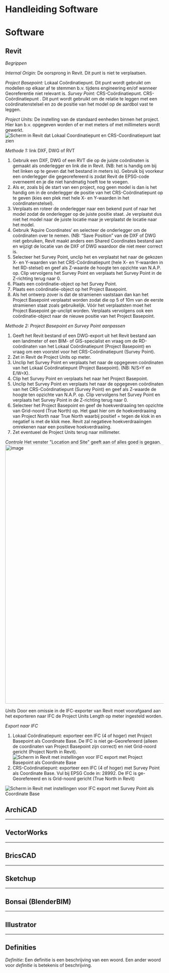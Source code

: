 # Handleiding Software

# Software

## Revit

*Begrippen*

*Internal Origin:* De oorsprong in Revit. Dit punt is niet te verplaatsen.

*Project Basepoint:* Lokaal Coördinatiepunt. Dit punt wordt gebruikt om modellen op elkaar af te stemmen b.v. tijdens engineering en/of wanneer Georeferentie niet relevant is.
*Survey Point:* CRS-Coördinatiepunt. CRS-Coördinatiepunt . Dit punt wordt gebruikt om de relatie te leggen met een coördinatenstelsel en zo de positie van het model op de aardbol vast te leggen.

*Project Units:* De instelling van de standaard eenheden binnen het project. Hier kan b.v. opgegeven worden of er met meters of met millimeters wordt gewerkt.
![Scherm in Revit dat Lokaal Coordinatiepunt en CRS-Coordinatiepunt laat zien](https://github.com/user-attachments/assets/7b10bf0a-77f0-456e-9ab1-e6840c05c3c5)


*Methode 1:* link DXF, DWG of RVT
1.	Gebruik een DXF, DWG of een RVT die op de juiste coördinaten is gemaakt als onderlegger en link die in Revit. (NB: het is handig om bij het linken op te geven dat het bestand in meters is). Gebruik bij voorkeur een onderlegger die gegeorefereerd is zodat Revit de EPSG-code overneemt en je die niet handmatig hoeft toe te voegen.
2.	Als er, zoals bij de start van een project, nog geen model is dan is het handig om in de onderlegger de positie van het CRS-Coördinatiepunt op te geven (kies een plek met hele X- en Y-waarden in het coördinatenstelsel).
3.	Verplaats en roteer de onderlegger naar een bekend punt of naar het model zodat de onderlegger op de juiste positie staat. Je verplaatst dus niet het model naar de juiste locatie maar je verplaatst de locatie naar het model.
4.	Gebruik ‘Aquire Coordinates’ en selecteer de onderlegger om de coördinaten over te nemen. (NB: “Save Position” van de DXF of DWG niet gebruiken, Revit maakt anders een Shared Coordinates bestand aan en wijzigt de locatie van de DXF of DWG waardoor die niet meer correct is.
5.	Selecteer het Survey Point, unclip het en verplaatst het naar de gekozen X- en Y-waarden van het CRS-Coördinatiepunt (hele X- en Y-waarden in het RD-stelsel) en geef als Z-waarde de hoogte ten opzichte van N.A.P. op. Clip vervolgens het Survey Point en verplaats het Survey Point in de Z-richting terug naar 0.
6.	Plaats een coördinatie-object op het Survey Point.
7.	Plaats een coördinatie-object op het Project Basepoint.
8.	Als het ontwerp zover is dat de stramienen vaststaan dan kan het Project Basepoint verplaatst worden zodat die op 5 of 10m van de eerste stramienen staat zoals gebruikelijk. Vóór het verplaatsten moet het Project Basepoint ge-unclipt worden. Verplaats vervolgens ook een coördinatie-object naar de nieuwe positie van het Project Basepoint.

*Methode 2: Project Basepoint en Survey Point aanpassen*
1.	Geeft het Revit bestand of een DWG-export uit het Revit bestand aan een landmeter of een BIM- of GIS-specialist en vraag om de RD-coördinaten van het Lokaal Coördinatiepunt (Project Basepoint) en vraag om een voorstel voor het CRS-Coördinatiepunt (Survey Point). 
2.	Zet in Revit de Project Units op meter.
3.	Unclip het Survey Point en verplaats het naar de opgegeven coördinaten van het Lokaal Coördinatiepunt (Project Basepoint). (NB: N/S=Y en E/W=X).
4.	Clip het Survey Point en verplaats het naar het Project Basepoint.
9.	Unclip het Survey Point en verplaats het naar de opgegeven coördinaten van het CRS-Coördinatiepunt (Survey Point) en geef als Z-waarde de hoogte ten opzichte van N.A.P. op. Clip vervolgens het Survey Point en verplaats het Survey Point in de Z-richting terug naar 0.
5.	Selecteer het Project Basepoint en geef de hoekverdraaiing ten opzichte van Grid-noord (True North) op. Het gaat hier om de hoekverdraaiing van Project North naar True North waarbij positief = tegen de klok in en negatief is met de klok mee. Revit zal negatieve hoekverdraaiingen omrekenen naar een positieve hoekverdraaiing.
6.	Zet eventueel de Project Units terug naar millimeter.

 *Controle*
 Het venster "Location and Site" geeft aan of alles goed is gegaan.
 <img width="1065" height="820" alt="image" src="https://github.com/user-attachments/assets/d229c509-434e-44a2-b7f9-9018d430ecde" />

*Units*
Door een omissie in de IFC-exporter van Revit moet voorafgaand aan het exporteren naar IFC de Project Units Length op meter ingesteld worden.

*Export naar IFC*
1.	Lokaal Coördinatiepunt: exporteer een IFC (4 of hoger) met Project Basepoint als Coordinate Base. De IFC is niet ge-Georefereerd (alleen de coordinaten van Project Basepoint zijn correct) en niet Grid-noord gericht (Project North in Revit).
![Scherm in Revit met instellingen voor IFC export met Project Basepoint als Coordinate Base](https://github.com/user-attachments/assets/c4bf15c6-3218-4455-8e02-82bab44b21c1)
2.	CRS-Coördinatiepunt: exporteer een IFC (4 of hoger) met Survey Point als Coordinate Base. Vul bij EPSG Code in: 28992. De IFC is ge-Georefereerd en is Grid-noord gericht (True North in Revit)

![Scherm in Revit met instellingen voor IFC export met Survey Point als Coordinate Base](https://github.com/user-attachments/assets/1c77bf8d-8c8b-4c37-bb9a-3a405c6dd5d1)


## ArchiCAD
--- 

## VectorWorks
--- 

## BricsCAD
--- 

## Sketchup
--- 

## Bonsai (BlenderBIM)
--- 

## Illustrator
--- 



## Definities
<dfn>Definitie</dfn>: Een definitie is een beschrijving van een woord. Een ander woord voor _definitie_ is betekenis of beschrijving.

